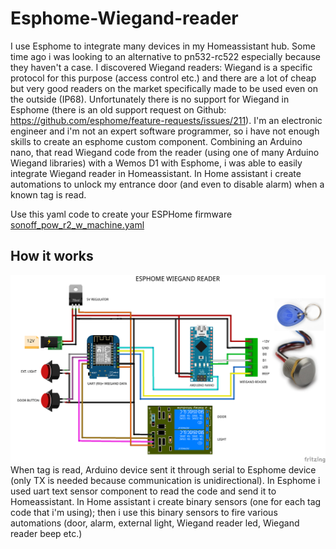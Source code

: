 # Esphome-Wiegand-reader

I use Esphome to integrate many devices in my Homeassistant hub. Some time ago i was looking to an alternative to pn532-rc522 especially because they haven't a case. I discovered Wiegand readers: Wiegand is a specific protocol for this purpose (access control etc.) and there are a lot of cheap but very good readers on the market specifically made to be used even on the outside (IP68). Unfortunately there is no support for Wiegand in Esphome (there is an old support request on Github: https://github.com/esphome/feature-requests/issues/211). I'm an electronic engineer and i'm not an expert software programmer, so i have not enough skills to create an esphome custom component. Combining an Arduino nano, that read Wiegand code from the reader (using one of many Arduino Wiegand libraries) with a Wemos D1 with Esphome, i was able to easily integrate Wiegand reader in Homeassistant. In Home assistant i create automations to unlock my entrance door (and even to disable alarm) when a known tag is read.


Use this yaml code to create your ESPHome firmware [sonoff_pow_r2_w_machine.yaml](https://github.com/Gio-dot/Washing-Machine-Sonoff-Pow-R2-Esphome/blob/master/sonoff_pow_r2_w_machine.yaml)

## How it works

<img src="https://github.com/Gio-dot/Esphome-Wiegand-reader/blob/main/img/Wemos%20D1%20wiegand%20ingresso_bb_new.png" width="900">
When tag is read, Arduino device sent it through serial to Esphome device (only TX is needed because communication is unidirectional). In Esphome i used uart text sensor component to read the code and send it to Homeassistant. In Home assistant i create binary sensors (one for each tag code that i'm using); then i use this binary sensors to fire various automations (door, alarm, external light, Wiegand reader led, Wiegand reader beep etc.)

